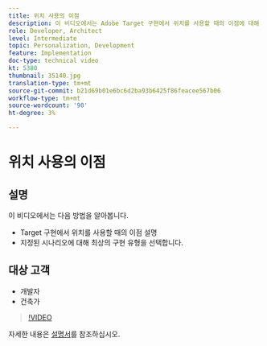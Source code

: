 ```yaml
---
title: 위치 사용의 이점
description: 이 비디오에서는 Adobe Target 구현에서 위치를 사용할 때의 이점에 대해 설명합니다. 이 비디오를 통해 주어진 시나리오에 적합한 구현 유형을 선택하는 방법을 알아보십시오.
role: Developer, Architect
level: Intermediate
topic: Personalization, Development
feature: Implementation
doc-type: technical video
kt: 5380
thumbnail: 35140.jpg
translation-type: tm+mt
source-git-commit: b21d69b01e6bc6d2ba93b6425f86feacee567b06
workflow-type: tm+mt
source-wordcount: '90'
ht-degree: 3%

---
```



# 위치 사용의 이점

## 설명

이 비디오에서는 다음 방법을 알아봅니다.

* Target 구현에서 위치를 사용할 때의 이점 설명
* 지정된 시나리오에 대해 최상의 구현 유형을 선택합니다.

## 대상 고객

* 개발자
* 건축가

>[!VIDEO](https://video.tv.adobe.com/v/35140/?quality=12)

자세한 내용은 [설명서](https://docs.adobe.com/content/help/en/target/using/implement-target/implementing-target.html)를 참조하십시오.

